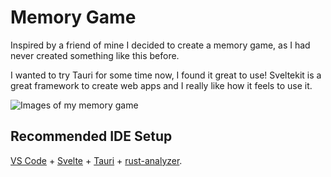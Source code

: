 # Memory Game

Inspired by a friend of mine I decided to create a memory game, as I had never created something like this before.

I wanted to try Tauri for some time now, I found it great to use!
Sveltekit is a great framework to create web apps and I really like how it feels to use it.

<img src="https://media.giphy.com/media/kVwbJzzWTrQnwCRNBV/giphy.gif" alt="Images of my memory game" />

## Recommended IDE Setup

[VS Code](https://code.visualstudio.com/) + [Svelte](https://marketplace.visualstudio.com/items?itemName=svelte.svelte-vscode) + [Tauri](https://marketplace.visualstudio.com/items?itemName=tauri-apps.tauri-vscode) + [rust-analyzer](https://marketplace.visualstudio.com/items?itemName=rust-lang.rust-analyzer).

